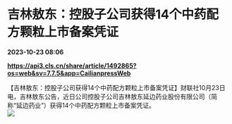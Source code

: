 # 吉林敖东：控股子公司获得14个中药配方颗粒上市备案凭证

**2023-10-23 08:06**

**https://api3.cls.cn/share/article/1492865?os=web&sv=7.7.5&app=CailianpressWeb**

【吉林敖东：控股子公司获得14个中药配方颗粒上市备案凭证】财联社10月23日电，吉林敖东公告，近日公司控股子公司吉林敖东延边药业股份有限公司（简称“延边药业”）获得14个中药配方颗粒上市备案凭证。  
![](https://img.cls.cn/images/20231023/67u34BTsPR.jpg)
